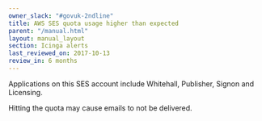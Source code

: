 ```yaml
---
owner_slack: "#govuk-2ndline"
title: AWS SES quota usage higher than expected
parent: "/manual.html"
layout: manual_layout
section: Icinga alerts
last_reviewed_on: 2017-10-13
review_in: 6 months
---
```


Applications on this SES account include Whitehall, Publisher, Signon and Licensing.

Hitting the quota may cause emails to not be delivered.
